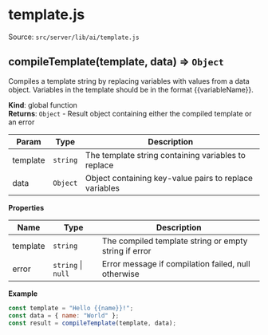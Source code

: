 # template.js

Source: `src/server/lib/ai/template.js`

<a name="compileTemplate"></a>

## compileTemplate(template, data) ⇒ <code>Object</code>
Compiles a template string by replacing variables with values from a data object.
Variables in the template should be in the format {{variableName}}.

**Kind**: global function  
**Returns**: <code>Object</code> - Result object containing either the compiled template or an error  

| Param | Type | Description |
| --- | --- | --- |
| template | <code>string</code> | The template string containing variables to replace |
| data | <code>Object</code> | Object containing key-value pairs to replace variables |

**Properties**

| Name | Type | Description |
| --- | --- | --- |
| template | <code>string</code> | The compiled template string or empty string if error |
| error | <code>string</code> \| <code>null</code> | Error message if compilation failed, null otherwise |

**Example**  
```js
const template = "Hello {{name}}!";
const data = { name: "World" };
const result = compileTemplate(template, data);
```
